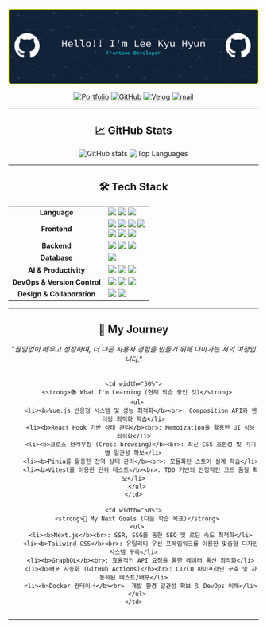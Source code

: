 <div align="center">

![헤더 배너](./images/github-header-banner.png)

[![Portfolio](https://img.shields.io/badge/Portfolio-FF6B6B?style=for-the-badge&logo=firefox&logoColor=white)](https://portfolio-peach-six-81.vercel.app/)
[![GitHub](https://img.shields.io/badge/GitHub-181717?style=for-the-badge&logo=github&logoColor=white)](https://github.com/leekyuhyun?tab=repositories)
[![Velog](https://img.shields.io/badge/Velog-20C997?style=for-the-badge&logo=velog&logoColor=white)](https://velog.io/@leekh010502)
[![mail](https://img.shields.io/badge/mail-03C75A?style=for-the-badge&logo=naver&logoColor=white)](mailto:leekh010502@naver.com)

---

## 📈 GitHub Stats

  <div align="center">
    <img 
      src="https://github-readme-stats.vercel.app/api?username=leekyuhyun&show_icons=true&theme=transparent&count_private=true&hide=stars,contribs" 
      alt="GitHub stats" 
      height="150"
    />
    <img 
      src="https://github-readme-stats.vercel.app/api/top-langs/?username=leekyuhyun&layout=compact&theme=transparent" 
      alt="Top Languages"
      height="150"
    />
  </div>

---

## 🛠️ Tech Stack

<table align="center">
  <tr>
    <td align="center" width="180px"><strong>Language</strong></td>
    <td>
      <img src="https://img.shields.io/badge/JavaScript-F7DF1E?style=flat-square&logo=JavaScript&logoColor=black"/>
      <img src="https://img.shields.io/badge/Java-007396?style=flat-square&logo=Java&logoColor=white"/>
      <img src="https://img.shields.io/badge/Python-3776AB?style=flat-square&logo=Python&logoColor=white"/>
    </td>
  </tr>
  <tr>
    <td align="center"><strong>Frontend</strong></td>
    <td>
      <img src="https://img.shields.io/badge/HTML5-E34F26?style=flat-square&logo=HTML5&logoColor=white"/>
      <img src="https://img.shields.io/badge/CSS3-1572B6?style=flat-square&logo=CSS3&logoColor=white"/>
      <img src="https://img.shields.io/badge/Vue.js-4FC08D?style=flat-square&logo=Vue.js&logoColor=white"/>
      <img src="https://img.shields.io/badge/React-61DAFB?style=flat-square&logo=React&logoColor=black"/>
      <br>
      <img src="https://img.shields.io/badge/Vite-646CFF?style=flat-square&logo=Vite&logoColor=white"/>
      <img src="https://img.shields.io/badge/Axios-5A29E4?style=flat-square&logo=Axios&logoColor=white"/>
      <img src="https://img.shields.io/badge/Bootstrap-7952B3?style=flat-square&logo=Bootstrap&logoColor=white"/>
    </td>
  </tr>
  <tr>
    <td align="center"><strong>Backend</strong></td>
    <td>
      <img src="https://img.shields.io/badge/FastAPI-009688?style=flat-square&logo=FastAPI&logoColor=white"/>
      <img src="https://img.shields.io/badge/Flask-000000?style=flat-square&logo=Flask&logoColor=white"/>
      <img src="https://img.shields.io/badge/JSP-F8DC75?style=flat-square&logoColor=black"/>
    </td>
  </tr>
  <tr>
    <td align="center"><strong>Database</strong></td>
    <td>
      <img src="https://img.shields.io/badge/MySQL-4479A1?style=flat-square&logo=MySQL&logoColor=white"/>
    </td>
  </tr>
  <tr>
    <td align="center"><strong>AI & Productivity</strong></td>
    <td>
      <img src="https://img.shields.io/badge/ChatGPT-74AA9C?style=flat-square&logo=OpenAI&logoColor=white"/>
      <img src="https://img.shields.io/badge/Gemini-8E77EE?style=flat-square&logo=Gemini&logoColor=white"/>
      <img src="https://img.shields.io/badge/v0.dev-000000?style=flat-square&logo=v0&logoColor=white"/>
    </td>
  </tr>
  <tr>
    <td align="center"><strong>DevOps & Version Control</strong></td>
    <td>
      <img src="https://img.shields.io/badge/Git-F05032?style=flat-square&logo=Git&logoColor=white"/>
      <img src="https://img.shields.io/badge/GitHub-181717?style=flat-square&logo=GitHub&logoColor=white"/>
      <img src="https://img.shields.io/badge/Vercel-000000?style=flat-square&logo=Vercel&logoColor=white"/>
    </td>
  </tr>
  <tr>
    <td align="center"><strong>Design & Collaboration</strong></td>
    <td>
      <img src="https://img.shields.io/badge/Figma-F24E1E?style=flat-square&logo=Figma&logoColor=white"/>
      <img src="https://img.shields.io/badge/Notion-000000?style=flat-square&logo=Notion&logoColor=white"/>
    </td>
  </tr>
</table>

---

## 🚀 My Journey

<div align="center">
  <i>"끊임없이 배우고 성장하며, 더 나은 사용자 경험을 만들기 위해 나아가는 저의 여정입니다."</i>
</div>

<br>

<table align="center" width="100%">
  <tr align="left" valign="top">
    
    <td width="50%">
      <strong>📚 What I'm Learning (현재 학습 중인 것)</strong>
      <ul>
        <li><b>Vue.js 반응형 시스템 및 성능 최적화</b><br>: Composition API와 렌더링 최적화 학습</li>
        <li><b>React Hook 기반 상태 관리</b><br>: Memoization을 활용한 UI 성능 최적화</li>
        <li><b>크로스 브라우징 (Cross-browsing)</b><br>: 최신 CSS 호환성 및 기기별 일관성 확보</li>
        <li><b>Pinia를 활용한 전역 상태 관리</b><br>: 모듈화된 스토어 설계 학습</li>
        <li><b>Vitest를 이용한 단위 테스트</b><br>: TDD 기반의 안정적인 코드 품질 확보</li>
      </ul>
    </td>

    <td width="50%">
      <strong>🎯 My Next Goals (다음 학습 목표)</strong>
      <ul>
        <li><b>Next.js</b><br>: SSR, SSG를 통한 SEO 및 로딩 속도 최적화</li>
        <li><b>Tailwind CSS</b><br>: 유틸리티 우선 프레임워크를 이용한 맞춤형 디자인 시스템 구축</li>
        <li><b>GraphQL</b><br>: 효율적인 API 요청을 통한 데이터 통신 최적화</li>
        <li><b>배포 자동화 (GitHub Actions)</b><br>: CI/CD 파이프라인 구축 및 자동화된 테스트/배포</li>
        <li><b>Docker 컨테이너</b><br>: 개발 환경 일관성 확보 및 DevOps 이해</li>
      </ul>
    </td>

  </tr>
</table>

---
